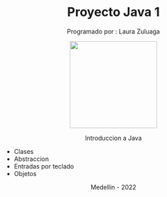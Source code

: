 <h1 align="center">Proyecto Java 1</h1>

<p align="center">
Programado por : Laura Zuluaga 
</p>

<p align="center">
    <img width="200" src="https://www.sanboni.edu.co/onu/wp-content/uploads/avatar-mujer.png"> 
    
</p>

<p align="center">
Introduccion a Java
</p>


- Clases 
- Abstraccion 
- Entradas por teclado
- Objetos 

<p align="center">
Medellin - 2022
</p>

